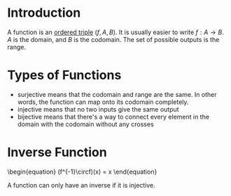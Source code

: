 # Introduction

A function is an [ordered triple](./Sets#set-operations_cartesian-product) $(f, A, B)$. It is usually easier to write $f: A \to B$. $A$ is the domain, and $B$ is the codomain. The set of possible outputs is the range.

# Types of Functions

- surjective means that the codomain and range are the same. In other words, the function can map onto its codomain completely.
- injective means that no two inputs give the same output
- bijective means that there's a way to connect every element in the domain with the codomain without any crosses

# Inverse Function

\begin{equation}
(f^{-1}\circf)(x) = x
\end{equation}

A function can only have an inverse if it is injective.